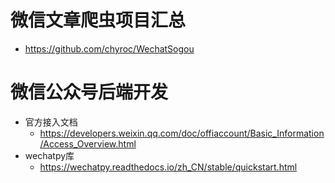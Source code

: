 # 微信文章爬虫项目汇总
- https://github.com/chyroc/WechatSogou

# 微信公众号后端开发

- 官方接入文档
  - https://developers.weixin.qq.com/doc/offiaccount/Basic_Information/Access_Overview.html
- wechatpy库
  - https://wechatpy.readthedocs.io/zh_CN/stable/quickstart.html 
